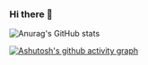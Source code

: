 ### Hi there 👋

<!--
**zircomars/zircomars** is a ✨ _special_ ✨ repository because its `README.md` (this file) appears on your GitHub profile.

Here are some ideas to get you started:

- 🔭 I’m currently working on ...
- 🌱 I’m currently learning ...
- 👯 I’m looking to collaborate on ...
- 🤔 I’m looking for help with ...
- 💬 Ask me about ...
- 📫 How to reach me: ...
- 😄 Pronouns: ...
- ⚡ Fun fact: ...
-->

![Anurag's GitHub stats](https://github-readme-stats.vercel.app/api?username=zircomars&show_icons=true&theme=dark)


[![Ashutosh's github activity graph](https://github-readme-activity-graph.vercel.app/graph?username=zircomars&theme=react-dark)](https://github.com/ashutosh00710/github-readme-activity-graph)
